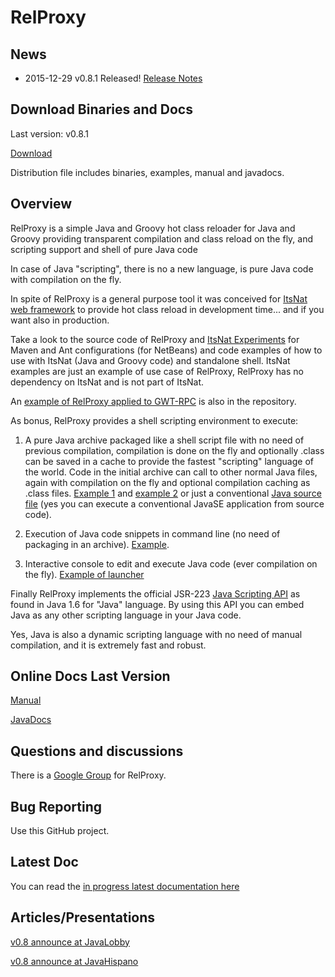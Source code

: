 RelProxy
========

News
------

- 2015-12-29 v0.8.1 Released! [Release Notes](https://github.com/jmarranz/relproxy/blob/master/relproxy/CHANGES.txt)


Download Binaries and Docs
------

Last version: v0.8.1

[Download](https://sourceforge.net/projects/relproxy/files/)

Distribution file includes binaries, examples, manual and javadocs.

Overview
------

RelProxy is a simple Java and Groovy hot class reloader for Java and Groovy providing transparent compilation and class reload on the fly, and scripting support and shell of pure Java code

In case of Java "scripting", there is no a new language, is pure Java code with compilation on the fly.

In spite of RelProxy is a general purpose tool it was conceived for [ItsNat web framework](http://www.itsnat.org) to provide hot class reload in development time... and if you want also in production.

Take a look to the source code of RelProxy and [ItsNat Experiments](https://github.com/jmarranz/itsnat/tree/master/inexperiments) for Maven and Ant configurations (for NetBeans) and code examples of how to use with ItsNat (Java and Groovy code) and standalone shell. ItsNat examples are just an example of use case of RelProxy, RelProxy has no dependency on ItsNat and is not part of ItsNat.

An [example of RelProxy applied to GWT-RPC](https://github.com/jmarranz/relproxy/tree/master/relproxy_ex_gwt) is also in the repository.

As bonus, RelProxy provides a shell scripting environment to execute:

1) A pure Java archive packaged like a shell script file with no need of previous compilation, compilation is done on the fly and optionally .class can be saved in a 
cache to provide the fastest "scripting" language of the world. Code in the initial archive can call to other normal Java files, again with compilation on the fly 
and optional compilation caching as .class files. [Example 1](https://github.com/jmarranz/relproxy/blob/master/relproxy/src/test/resources/example_java_shell) 
and [example 2](https://github.com/jmarranz/relproxy/blob/master/relproxy/src/test/resources/example_java_shell_complete_class) or just
a conventional [Java source file](https://github.com/jmarranz/relproxy/blob/master/relproxy/src/test/resources/example_normal_class.java) (yes you can execute a conventional
JavaSE application from source code).

2) Execution of Java code snippets in command line (no need of packaging in an archive). [Example](https://github.com/jmarranz/relproxy/blob/master/relproxy/test_cmd/test_java_shell_snippet_launcher.sh).

3) Interactive console to edit and execute Java code (ever compilation on the fly). [Example of launcher](https://github.com/jmarranz/relproxy/blob/master/relproxy/test_cmd/test_java_shell_interactive_launcher.sh)

Finally RelProxy implements the official JSR-223 [Java Scripting API](http://docs.oracle.com/javase/6/docs/technotes/guides/scripting/programmer_guide/index.html) as found in Java 1.6 for "Java" language.
By using this API you can embed Java as any other scripting language in your Java code.

Yes, Java is also a dynamic scripting language with no need of manual compilation, and it is extremely fast and robust.

Online Docs Last Version
------

[Manual](http://relproxy.sourceforge.net/docs/manual.html)

[JavaDocs](http://relproxy.sourceforge.net/docs/javadoc/)



Questions and discussions
------

There is a [Google Group](https://groups.google.com/forum/#!forum/relproxy) for RelProxy.

Bug Reporting
------

Use this GitHub project.


Latest Doc
------

You can read the [in progress latest documentation here](https://github.com/jmarranz/relproxy/blob/master/relproxy/src/main/asciidoc/manual.asciidoc)

Articles/Presentations
------

[v0.8 announce at JavaLobby](http://java.dzone.com/articles/presenting-relproxy-hot-class)

[v0.8 announce at JavaHispano](http://www.javahispano.org/portada/2014/2/12/publicado-relproxy-v08-hot-class-reloader-y-scripting-para-j.html)



